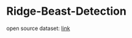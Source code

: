 # Ridge-Beast-Detection
 open source dataset: [link](https://blog.csdn.net/weixin_45482843/article/details/106905824)
